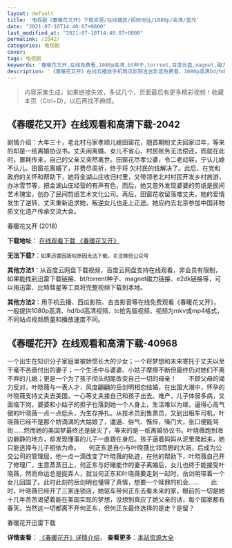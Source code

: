 ```yaml
---
layout: default
title: '电视剧《春暖花又开》下载资源/在线播放/视频地址/1080p/高清/蓝光'
date: "2021-07-10T14:40:07+0800"
last_modified_at: "2021-07-10T14:40:07+0800"
permalink: /2042/
categories: 电视剧
cover:
tags: 电视剧
keywords: '春暖花又开,在线免费看,1080p高清,bt种子,torrent,百度云盘,magnet,磁力链,迅雷下载资源'
description: '《春暖花又开》在线云播放手机西瓜影院吉吉影音免费看，1080p高清bd/hd未删减完整版和tc抢先枪版，mkv/mp4格式，附带bt/torrent种子、magnet/磁力链、百度云盘、网盘资源迅雷下载链接'
---
```


>内容采集生成，如果链接失效，多试几个，页面最后有更多精彩视频！收藏本页（Ctrl+D)，以后再找不麻烦。


## 《春暖花又开》在线观看和高清下载-2042

剧情介绍：大年三十，老北村马家孝顺儿媳田窗花，翘首期盼丈夫回家过年，等来的却是一纸离婚协议书。丈夫闹离婚、女儿不省心、村民账务无法偿还，而就在此时，噩耗传来，自己的父亲又突然离世。田窗花尽孝公婆，令二老动容，宁认儿媳不认儿。田窗花离婚了，并费尽周折，终于将 欠村民的钱解决了。此后，在党和政府的关怀和帮助下，她将金湖山庄收归村里，又带领老北村村民开发乡村旅游，办冰雪节等，把金湖山庄经营的有声有色，而后，她又意外发现婆婆的剪纸是民间艺术瑰宝，创办了民间剪纸艺术文化公司。再后，田窗花收留落难丈夫，她的爱情发生了逆转，丈夫重新追求她，叛逆女儿也走上正途。她应约去北京参加中国非物质文化遗产传承交流大会。


春暖花又开 (2018)

**下载地址**： [在线观看下载 《春暖花又开》](https://www.btbtdy.me/btdy/dy14755.html) 


**无法下载?**：`如果迅雷因版权原因无法下载，关注微信公众号 `

**其他方法1**：从百度云网盘下载视频，百度云网盘支持在线观看，非会员有限制，如果能找到迅雷下载链接、bt/torrent种子、magnet磁力链接、e2dk链接等，可以用迅雷、比特彗星等工具将完整视频下载到本地。

**其他方法2**：用手机云播、西瓜影院、吉吉影音等在线免费观看《春暖花又开》，一般提供1080p高清、hd/bd高清视频、tc抢先版视频，视频为mkv或mp4格式，不同站点视频质量和播放速度不同。


## 《春暖花开》在线观看和高清下载-40968

一个出生在知识分子家庭里被娇惯长大的少女；一个将梦想和未来寄托于丈夫以至于毫不吝啬付出的妻子；一个生活中与婆婆、小姑子摩擦不断但最终仍对她们不离不弃的儿媳；更是一个为了孩子彻头彻尾改变自己一切的母亲！</div>　　不顾父母的竭力反对，叶晓薇与一表人才，风度翩翩的岳剑明相恋结婚，在出国大潮中，怀孕的叶晓薇支持丈夫去美国，一心等丈夫接自己和孩子出去。难产，儿子体弱多病，又面临下岗，婆婆和小姑子的担子也落到她一个人身上，生活难以为继，逼得心高气傲的叶晓薇一点一点低头，为生存挣扎。从技术员到售票员，又到出租车司机，叶晓薇已经不是那个娇滴滴的大姑娘了，邋遢、俗气、憔悴，嗓门大，张口便能骂街……然而她的美国梦最终还是破灭了，等来的是一纸离婚协议书。叶晓薇跑到海边僻静的地方，却发现懂事的儿子一直跟在身后。孩子逼着妈妈从泥里爬起来，她只能选择与儿子相依为命。</div>　　何正东是自小与叶晓薇比邻而居的大哥，后成为公交公司的管理层，他一点一滴改变了叶晓薇的轨迹，在他的帮助下，叶晓薇自己开了修理厂，生意蒸蒸日上，何正东与好赌能作的妻子离婚后，女儿也终于能接受叶晓薇，然而命运总是捉弄人，就当何正东和叶晓薇要走到一起时，岳剑明带着一个女儿回国了。此时此刻的岳剑明也懂得了真情，想要一个赎罪的机会……　　此时，叶晓薇已经开了三家连锁店，她驱车带何正东去看未来的家，眼前的一切是她十几年苦苦渴望着能在美国实现的梦想，没想到真应了她父亲的话，每个国家都有春天。当然这一切都离不开何正东，但何正东最终选择的是走？是留？</div>


春暖花开迅雷下载

**详情查看**： [《春暖花开》详情介绍](/movie/40968/)， **查看更多**：[本站资源大全](/movie/t/all/)

